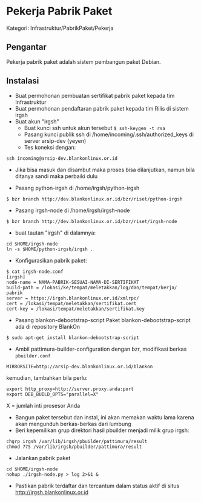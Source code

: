 # Pekerja Pabrik Paket
Kategori: Infrastruktur/PabrikPaket/Pekerja

## Pengantar
Pekerja pabrik paket adalah sistem pembangun paket Debian.

## Instalasi
* Buat permohonan pembuatan sertifikat pabrik paket kepada tim Infrastruktur
* Buat permohonan pendaftaran pabrik paket kepada tim Rilis di sistem irgsh
* Buat akun "irgsh"
  + Buat kunci ssh untuk akun tersebut `$ ssh-keygen -t rsa`
  + Pasang kunci publik ssh di /home/incoming/.ssh/authorized_keys di server arsip-dev (yeyen)
  + Tes koneksi dengan: 

`ssh incoming@arsip-dev.blankonlinux.or.id`

  + Jika bisa masuk dan disambut maka proses bisa dilanjutkan, namun bila ditanya sandi maka perbaiki dulu

* Pasang python-irgsh di /home/irgsh/python-irgsh

`$ bzr branch http://dev.blankonlinux.or.id/bzr/riset/python-irgsh`

* Pasang irgsh-node di /home/irgsh/irgsh-node

`$ bzr branch http://dev.blankonlinux.or.id/bzr/riset/irgsh-node`

* buat tautan "irgsh" di dalamnya:

```
cd $HOME/irgsh-node
ln -s $HOME/python-irgsh/irgsh .
```

+ Konfigurasikan pabrik paket:

```
$ cat irgsh-node.conf
[irgsh]
node-name = NAMA-PABRIK-SESUAI-NAMA-DI-SERTIFIKAT
build-path = /lokasi/ke/tempat/meletakkan/log/dan/tempat/kerja/
pabrik
server = https://irgsh.blankonlinux.or.id/xmlrpc/
cert = /lokasi/tempat/meletakkan/sertifikat.cert
cert-key = /lokasi/tempat/meletakkan/sertifikat.key
```

* Pasang blankon-debootstrap-script Paket blankon-debootstrap-script ada di repository BlankOn

`$ sudo apt-get install blankon-debootstrap-script`

* Ambil pattimura-builder-configuration dengan bzr, modifikasi berkas `pbuilder.conf`

```
MIRRORSITE=http://arsip-dev.blankonlinux.or.id/blankon
```

kemudian, tambahkan bila perlu:

```
export http_proxy=http://server.proxy.anda:port
export DEB_BUILD_OPTS="parallel=X"
```
X = jumlah inti prosesor Anda

  * Bangun paket tersebut dan instal, ini akan memakan waktu lama karena akan
      mengunduh berkas-berkas dari lumbung
  * Beri kepemilikan grup direktori hasil pbuilder menjadi milik grup irgsh:

```
chgrp irgsh /var/lib/irgsh/pbuilder/pattimura/result
chmod 775 /var/lib/irgsh/pbuilder/pattimura/result
```

  * Jalankan pabrik paket

```
cd $HOME/irgsh-node
nohup ./irgsh-node.py > log 2>&1 &
```

  * Pastikan pabrik terdaftar dan tercantum dalam status aktif di situs
      ​http://irgsh.blankonlinux.or.id

